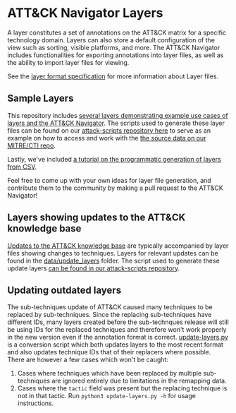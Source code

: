 # ATT&CK Navigator Layers

A layer constitutes a set of annotations on the ATT&CK matrix for a specific technology domain. Layers can also store a default configuration of the view such as sorting, visible platforms, and more. The ATT&CK Navigator includes functionalities for exporting annotations into layer files, as well as the ability to import layer files for viewing.

See the [layer format specification](LAYERFORMATv3.md) for more information about Layer files.

## Sample Layers

This repository includes [several layers demonstrating example use cases of layers and the ATT&CK Navigator](data/samples). The scripts used to generate these layer files can be found on our [attack-scripts repository here](https://github.com/mitre-attack/attack-scripts/tree/master/scripts/layers/samples) to serve as an example on how to access and work with the [the source data on our MITRE/CTI repo](https://github.com/mitre/cti).

Lastly, we've included [a tutorial on the programmatic generation of layers from CSV](attack_layers).

Feel free to come up with your own ideas for layer file generation, and contribute them to the community by making a pull request to the ATT&CK Navigator!

## Layers showing updates to the ATT&CK knowledge base

[Updates to the ATT&CK knowledge base](https://attack.mitre.org/resources/updates/) are typically accompanied by layer files showing changes to techniques. Layers for relevant updates can be found in the [data/update_layers](data/update_layers) folder. The script used to generate these update layers [can be found in our attack-scripts repository](https://github.com/mitre-attack/attack-scripts/blob/master/scripts/diff_stix.py).

## Updating outdated layers

The sub-techniques update of ATT&CK caused many techniques to be replaced by sub-techniques. Since the replacing sub-techniques have different IDs, many layers created before the sub-technques release will still be using IDs for the replaced techniques and therefore won't work properly in the new version even if the annotation format is correct. [update-layers.py](update-layers.py) is a conversion script which both updates layers to the most recent format and also updates technique IDs that of their replacers where possible. There are however a few cases which won't be caught:
1. Cases where techniques which have been replaced by multiple sub-techniques are ignored entirely due to limitations in the remapping data.
2. Cases where the `tactic` field was present but the replacing technique is not in that tactic.
Run `python3 update-layers.py -h` for usage instructions.
